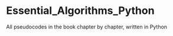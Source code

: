 Essential_Algorithms_Python
===========================

All pseudocodes in the book chapter by chapter, written in Python
